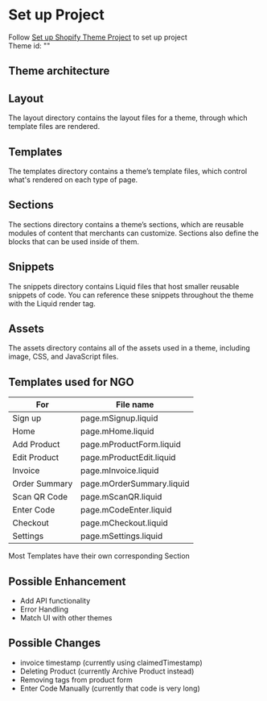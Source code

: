 # **Set up Project**
Follow [Set up Shopify Theme Project](/Guidelines/Set-up-Shopify-Theme-Project) to set up project\
Theme id: ""

## **Theme architecture**
## Layout
The layout directory contains the layout files for a theme, through which template files are rendered.

## Templates
The templates directory contains a theme’s template files, which control what's rendered on each type of page.

## Sections
The sections directory contains a theme’s sections, which are reusable modules of content that merchants can customize. Sections also define the blocks that can be used inside of them.

## Snippets
The snippets directory contains Liquid files that host smaller reusable snippets of code. You can reference these snippets throughout the theme with the Liquid render tag.

## Assets
The assets directory contains all of the assets used in a theme, including image, CSS, and JavaScript files.

## **Templates used for NGO**

| For | File name  |
|--|--|
| Sign up | page.mSignup.liquid |
| Home |page.mHome.liquid|
| Add Product | page.mProductForm.liquid |
| Edit Product | page.mProductEdit.liquid |
| Invoice | page.mInvoice.liquid |
| Order Summary | page.mOrderSummary.liquid |
| Scan QR Code | page.mScanQR.liquid |
| Enter Code | page.mCodeEnter.liquid |
| Checkout | page.mCheckout.liquid |
| Settings | page.mSettings.liquid |
Most Templates have their own corresponding Section

## **Possible Enhancement**
- Add API functionality
- Error Handling
- Match UI with other themes

## **Possible Changes** 
- invoice timestamp (currently using claimedTimestamp)
- Deleting Product (currently Archive Product instead)
- Removing tags from product form
- Enter Code Manually (currently that code is very long)